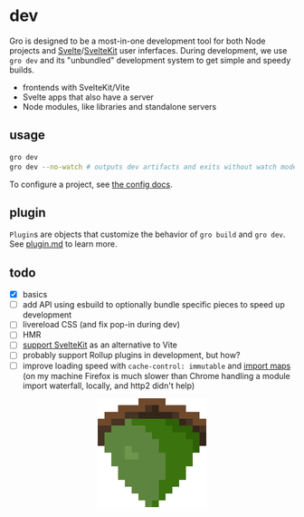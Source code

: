 # dev

Gro is designed to be a most-in-one development tool for both Node projects and
[Svelte](https://github.com/sveltejs/svelte)/[SvelteKit](https://github.com/sveltejs/kit)
user inferfaces.
During development, we use `gro dev` and its "unbundled" development system
to get simple and speedy builds.

- frontends with SvelteKit/Vite
- Svelte apps that also have a server
- Node modules, like libraries and standalone servers

## usage

```bash
gro dev
gro dev --no-watch # outputs dev artifacts and exits without watch mode
```

To configure a project, see [the config docs](config.md).

## plugin

`Plugin`s are objects that customize the behavior of `gro build` and `gro dev`.
See [plugin.md](plugin.md) to learn more.

## todo

- [x] basics
- [ ] add API using esbuild to optionally bundle specific pieces to speed up development
- [ ] livereload CSS (and fix pop-in during dev)
- [ ] HMR
- [ ] [support SvelteKit](https://github.com/feltcoop/gro/issues/106) as an alternative to Vite
- [ ] probably support Rollup plugins in development, but how?
- [ ] improve loading speed with `cache-control: immutable` and
      [import maps](https://github.com/WICG/import-maps/)
      (on my machine Firefox is much slower than Chrome
      handling a module import waterfall, locally, and http2 didn't help)

<p align="center">
  <a href="https://github.com/feltcoop/gro">
    <img src="/src/static/favicon.png" width="192" height="192">
  </a>
</p>
